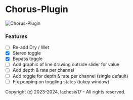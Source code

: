 # Chorus-Plugin

![Chorus-Plugin](https://github.com/lachesis17/Chorus-Plugin/assets/78860436/1bbdd355-9c3f-4f9d-9579-119974e1bb9b)

### Features

- [ ] Re-add Dry / Wet
- [x] Stereo toggle
- [x] Bypass toggle
- [ ] Add graphic of line drawing outside slider for value
- [ ] Add depth & rate per channel
- [ ] Add toggle for depth & rate per channel (single default)
- [ ] Fix popping on toggling states (tukey window)

Copyright (c) 2023-2024, lachesis17 - All rights reserved.